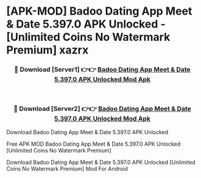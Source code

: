# [APK-MOD] Badoo Dating App  Meet & Date 5.397.0 APK Unlocked - [Unlimited Coins No Watermark Premium] xazrx



<div align="center">
<h3>🔴 Download [Server1] 👉👉 <a href="https://momento.my/?title=Badoo_Dating_App__Meet_&_Date_5.397.0_APK_Unlocked">Badoo Dating App  Meet & Date 5.397.0 APK Unlocked Mod Apk</a></h3><br>

<h3>🔴 Download [Server2] 👉👉 <a href="https://momento.my/?title=Badoo_Dating_App__Meet_&_Date_5.397.0_APK_Unlocked">Badoo Dating App  Meet & Date 5.397.0 APK Unlocked Mod Apk</a></h3>
</div>



Download Badoo Dating App  Meet & Date 5.397.0 APK Unlocked 

Free APK MOD Badoo Dating App  Meet & Date 5.397.0 APK Unlocked [Unlimited Coins No Watermark Premium]

Download Badoo Dating App  Meet & Date 5.397.0 APK Unlocked [Unlimited Coins No Watermark Premium] Mod For Android
